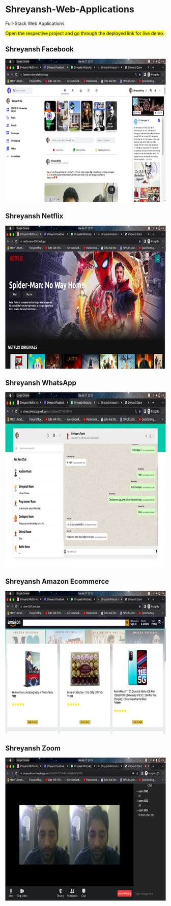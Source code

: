 # Shreyansh-Web-Applications
Full-Stack Web Applications

<mark>Open the respective project and go through the deployed link for live demo.</mark>




## Shreyansh Facebook

<img src="https://github.com/ShreyanshRoyGeek/Java-Logical_Programming/blob/main/shreyansh_fb.png?raw=true" width="950" height="450"/>

## Shreyansh Netflix

<img src="https://github.com/ShreyanshRoyGeek/Java-Logical_Programming/blob/main/shreyansh_netflix.png?raw=true" width="950" height="450"/>


## Shreyansh WhatsApp

<img src="https://github.com/ShreyanshRoyGeek/Java-Logical_Programming/blob/main/shreyansh_whatsapp.png?raw=true" width="950" height="550"/>


## Shreyansh Amazon Ecommerce

<img src="https://github.com/ShreyanshRoyGeek/Java-Logical_Programming/blob/main/shreyansh_amazon.png?raw=true" width="950" height="450"/>

## Shreyansh Zoom

<img src="https://github.com/ShreyanshRoyGeek/Java-Logical_Programming/blob/main/shreyansh_zoom.png?raw=true" width="950" height="450"/>









